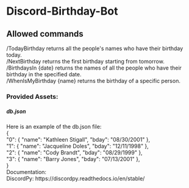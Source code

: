 # Discord-Birthday-Bot
<h2> Allowed commands </h2>
<p>
/TodayBirthday returns all the people's names who have their birthday today. <br>
/NextBirthday returns the first birthday starting from tomorrow. <br>
/BirthdaysIn {date} returns the names of all the people who have their birthday in the specified date. <br>
/WhenIsMyBirthday {name} returns the birthday of a specific person. <br>
 </p>

<h3> Provided Assets: </h3>
<h5> db.json </h5>
Here is an example of the db.json file:
  <br>
{<br>
"0": {
"name": "Kathleen Stigall",
"bday": "08/30/2001"
},
  <br>
"1": {
"name": "Jacqueline Doles",
"bday": "12/11/1998"
},
  <br>
"2": {
"name": "Cody Brandt",
"bday": "08/29/1999"
},
  <br>
"3": {
"name": "Barry Jones",
"bday": "07/13/2001"
},
  <br>
}
  <br>
Documentation:
  <br>
DiscordPy: https://discordpy.readthedocs.io/en/stable/

